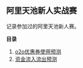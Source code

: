 ## 阿里天池新人实战赛
记录参加过的阿里天池新人赛。

**目录**
1. [o2o优惠券使用预测](https://github.com/linfang010/alitianchi/tree/master/o2o)
2. [资金流入流出预测](https://github.com/linfang010/alitianchi/tree/master/purchase%20and%20redeem)
